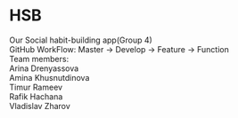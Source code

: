 # HSB
Our  Social habit-building app(Group 4)  
GitHub WorkFlow: Master -> Develop -> Feature -> Function  
Team members:  
Arina Drenyassova  
Amina Khusnutdinova  
Timur Rameev  
Rafik Hachana	 
Vladislav Zharov  
